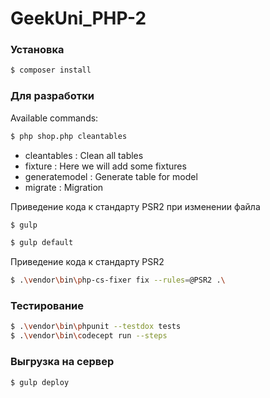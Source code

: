 # GeekUni_PHP-2

### Установка

```sh
$ composer install
```

### Для разработки

Available commands:

```sh
$ php shop.php cleantables
```


 * cleantables : Clean all tables
 * fixture : Here we will add some fixtures
 * generatemodel : Generate table for model
 * migrate  : Migration

Приведение кода к стандарту PSR2 при изменении файла

```sh
$ gulp
```
```sh
$ gulp default
```

Приведение кода к стандарту PSR2
```sh
$ .\vendor\bin\php-cs-fixer fix --rules=@PSR2 .\
```

### Тестирование

```sh
$ .\vendor\bin\phpunit --testdox tests
$ .\vendor\bin\codecept run --steps
```

### Выгрузка на сервер

```sh
$ gulp deploy
```
